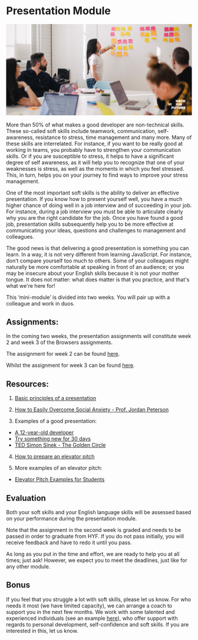 # Presentation Module

![Presentation](assets/presentation.jpg)

More than 50% of what makes a good developer are non-technical skills. These so-called soft skills include teamwork, communication, self-awareness, resistance to stress, time management and many more. Many of these skills are interrelated. For instance, if you want to be really good at working in teams, you probably have to strengthen your communication skills. Or if you are susceptible to stress, it helps to have a significant degree of self awareness, as it will help you to recognize that one of your weaknesses is stress, as well as the moments in which you feel stressed. This, in turn, helps you on your journey to find ways to improve your stress management.

One of the most important soft skills is the ability to deliver an effective presentation. If you know how to present yourself well, you have a much higher chance of doing well in a job interview and of succeeding in your job. For instance, during a job interview you must be able to articulate clearly why you are the right candidate for the job. Once you have found a good job, presentation skills subsequently help you to be more effective at communicating your ideas, questions and challenges to management and colleagues.

The good news is that delivering a good presentation is something you can learn. In a way, it is not very different from learning JavaScript. For instance, don’t compare yourself too much to others. Some of your colleagues might naturally be more comfortable at speaking in front of an audience; or you may be insecure about your English skills because it is not your mother tongue. It does not matter: what does matter is that you practice, and that's what we're here for!

This ‘mini-module’ is divided into two weeks. You will pair up with a colleague and work in duos. 

## Assignments:
In the coming two weeks, the presentation assignments will constitute week 2 and week 3 of the Browsers assignments.

The assignment for week 2 can be found [here](https://github.com/HackYourFuture/presentation-module/blob/main/assignment1.md).

Whilst the assignment for week 3 can be found [here](https://github.com/HackYourFuture/presentation-module/blob/main/assignment2.md).

## Resources:
1. [Basic principles of a presentation](https://www.youtube.com/watch?v=d4y1OO9rppA)

2. [How to Easily Overcome Social Anxiety - Prof. Jordan Peterson](https://www.youtube.com/watch?v=_NQGQImrpx4 )

3. Examples of a good presentation:
- [A 12-year-old developer](https://www.ted.com/talks/thomas_suarez_a_12_year_old_app_developer)
- [Try something new for 30 days](https://www.ted.com/talks/matt_cutts_try_something_new_for_30_days)
- [TED Simon Sinek - The Golden Circle](https://www.youtube.com/watch?v=Jeg3lIK8lro)

4. [How to prepare an elevator pitch](https://www.youtube.com/watch?v=Oy6S0iTZx54)

5. More examples of an elevator pitch:
- [Elevator Pitch Examples for Students](https://www.youtube.com/watch?v=aDt6cukCz7k) 

## Evaluation
Both your soft skills and your English language skills will be assessed based on your performance during the presentation module.

Note that the assignment in the second week is graded and needs to be passed in order to graduate from HYF. If you do not pass initially, you will receive feedback and have to redo it until you pass.

As long as you put in the time and effort, we are ready to help you at all times; just ask! However, we expect you to meet the deadlines, just like for any other module.

## Bonus

If you feel that you struggle a lot with soft skills, please let us know. For who needs it most (we have limited capacity), we can arrange a coach to support you in the next few months. We work with some talented and experienced individuals (see an example [here](https://www.thechangery.com/en/team/eric-van-der-list/)), who offer support with regards to personal development, self-confidence and soft skills. If you are interested in this, let us know.
